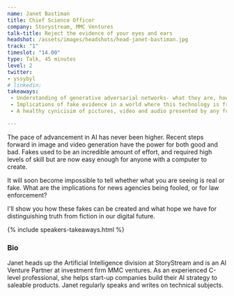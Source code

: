 ```yaml
---
name: Janet Bastiman
title: Chief Science Officer
company: Storystream, MMC Ventures
talk-title: Reject the evidence of your eyes and ears
headshot: /assets/images/headshots/head-janet-bastiman.jpg
track: "1"
timeslot: "14.00"
type: Talk, 45 minutes
level: 2
twitter:
- yssybyl
# linkedin: 
takeaways:
 - Understanding of generative adversarial networks- what they are, how they work and how to create one
 - Implications of fake evidence in a world where this technology is freely available
 - A healthy cynicisim of pictures, video and audio presented by any form media!

---
```

The pace of advancement in AI has never been higher. Recent steps forward in image and video generation have the power for both good and bad.  Fakes used to be an incredible amount of effort, and required high levels of skill but are now easy enough for anyone with a computer to create.  

It will soon become impossible to tell whether what you are seeing is real or fake.  What are the implications for news agencies being fooled, or for law enforcement?

I'll show you how these fakes can be created and what hope we have for distinguishing truth from fiction in our digital future.

{% include speakers-takeaways.html %}

<h3>Bio</h3>
Janet heads up the Artificial Intelligence division at StoryStream and is an AI Venture Partner at investment firm MMC ventures.  As an experienced C-level professional, she helps start-up companies build their AI strategy to saleable products.  Janet regularly speaks and writes on technical subjects.